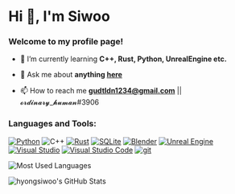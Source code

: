 # Hi 👋, I'm Siwoo
### Welcome to my profile page!

<!-- ![Profile views](https://komarev.com/ghpvc/?username=gudtldn&label=Profile%20views&color=0e75b6&style=flat) -->

- 🌱 I’m currently learning **C++, Rust, Python, UnrealEngine etc.**

- 💬 Ask me about **anything [here](https://github.com/gudtldn/gudtldn/issues)**

- 📫 How to reach me **gudtldn1234@gmail.com** || 𝓸𝓻𝓭𝓲𝓷𝓪𝓻𝔂_𝓱𝓾𝓶𝓪𝓷#3906

### Languages and Tools:
<!-- https://simpleicons.org/ -->

[![Python](https://img.shields.io/badge/Python-3776AB?style=flat-square&logo=python&logoColor=white)](https://www.python.org)
![C++](https://img.shields.io/badge/C%2B%2B-00599C?style=flat-square&logo=cplusplus&logoColor=white)
[![Rust](https://img.shields.io/badge/Rust-000000?style=flat-square&logo=rust&logoColor=white)](https://www.rust-lang.org)
[![SQLite](https://img.shields.io/badge/SQLite-003B57?style=flat-square&logo=sqlite&logoColor=white)](https://www.sqlite.org/)
[![Blender](https://img.shields.io/badge/Blender-F5792A?style=flat-square&logo=blender&logoColor=white)](https://www.blender.org/)
[![Unreal Engine](https://img.shields.io/badge/Unreal%20Engine-0E1128?style=flat-square&logo=unrealengine&logoColor=white)](https://www.unrealengine.com/)
[![Visual Studio](https://img.shields.io/badge/Visual%20Studio-5C2D91?style=flat-square&logo=visualstudio&logoColor=white)](https://visualstudio.microsoft.com/)
[![Visual Studio Code](https://img.shields.io/badge/VScode-007ACC?style=flat-square&logo=visualstudiocode&logoColor=white)](https://code.visualstudio.com/)
[![git](https://img.shields.io/badge/git-F05032?style=flat-square&logo=git&logoColor=white)](https://git-scm.com/)

![Most Used Languages](https://github-readme-stats.vercel.app/api/top-langs?username=gudtldn&show_icons=true&exclude_repo=gudtldn.github.io&locale=en&layout=compact)

![hyongsiwoo's GitHub Stats](https://github-readme-stats.vercel.app/api?username=gudtldn&count_private=true&show_icons=true&locale=en)

<!-- ![Streak](https://github-readme-streak-stats.herokuapp.com/?user=gudtldn) -->


<!-- [API](https://github.com/anuraghazra/github-readme-stats/blob/master/docs/readme_kr.md) -->
